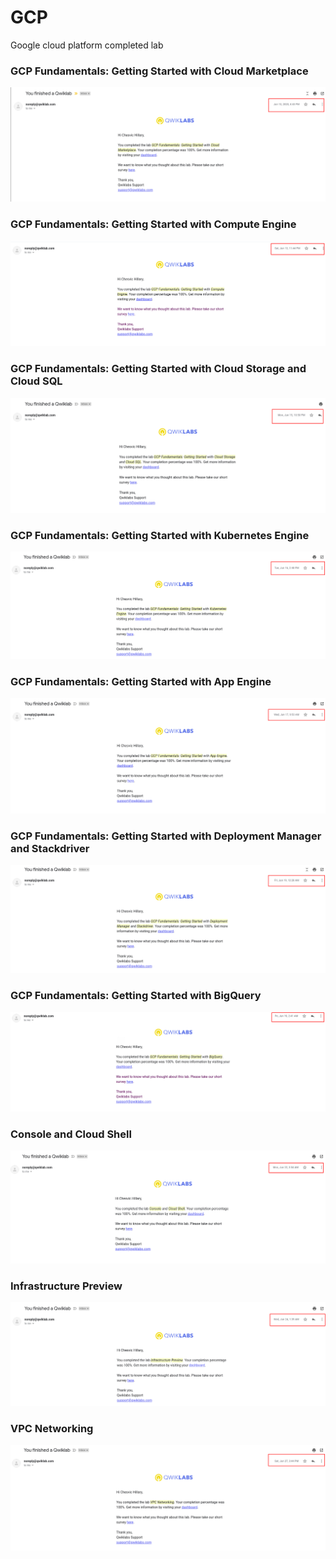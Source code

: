 # GCP
Google cloud platform completed lab

### GCP Fundamentals: Getting Started with Cloud Marketplace


<img src="https://github.com/lordgape/GCP/blob/master/labs/images/GCP%20Fundamentals:%20Getting%20Started%20with%20Cloud%20Marketplace.png" />

### GCP Fundamentals: Getting Started with Compute Engine

<img src="https://github.com/lordgape/GCP/blob/master/labs/images/GCP%20Fundamentals:%20Getting%20Started%20with%20Compute%20Engine.png" />

### GCP Fundamentals: Getting Started with Cloud Storage and Cloud SQL

<img src="https://github.com/lordgape/GCP/blob/master/labs/images/GCP%20Fundamentals:%20Getting%20Started%20with%20Cloud%20Storage%20and%20Cloud%20SQL.png" />

### GCP Fundamentals: Getting Started with Kubernetes Engine

<img src="https://github.com/lordgape/GCP/blob/master/labs/images/GCP%20Fundamentals:%20Getting%20Started%20with%20Kubernetes%20Engine.png" />

### GCP Fundamentals: Getting Started with App Engine

<img src="https://github.com/lordgape/GCP/blob/master/labs/images/GCP%20Fundamentals:%20Getting%20Started%20with%20App%20Engine.png" />

### GCP Fundamentals: Getting Started with Deployment Manager and Stackdriver 

<img src="https://github.com/lordgape/GCP/blob/master/labs/images/GCP%20Fundamentals:%20Getting%20Started%20with%20Deployment%20Manager%20and%20Stackdriver.png" />

### GCP Fundamentals: Getting Started with BigQuery

<img src="https://github.com/lordgape/GCP/blob/master/labs/images/GCP%20Fundamentals:%20Getting%20Started%20with%20BigQuery.png" />

### Console and Cloud Shell

<img src="https://github.com/lordgape/GCP/blob/master/labs/images/Console%20and%20Cloud%20Shell.png" />

### Infrastructure Preview

<img src="https://github.com/lordgape/GCP/blob/master/labs/images/Infrastructure%20Preview.png" />

### VPC Networking

<img src="https://github.com/lordgape/GCP/blob/master/labs/images/VPC%20Networking.png" />
